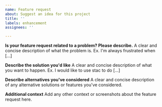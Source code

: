 ```yaml
---
name: Feature request
about: Suggest an idea for this project
title: ''
labels: enhancement
assignees: ''

---
```


**Is your feature request related to a problem? Please describe.**
A clear and concise description of what the problem is. Ex. I'm always frustrated when [...]

**Describe the solution you'd like**
A clear and concise description of what you want to happen. Ex. I would like to use stac <dataset> to do [...]

**Describe alternatives you've considered**
A clear and concise description of any alternative solutions or features you've considered.

**Additional context**
Add any other context or screenshots about the feature request here.
